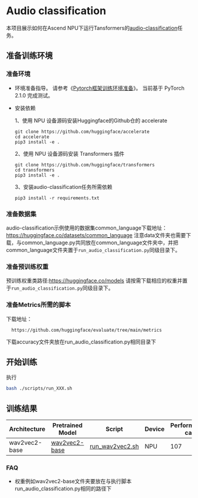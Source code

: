 # Audio classification

本项目展示如何在Ascend NPU下运行Tansformers的[audio-classification](https://github.com/huggingface/transformers/tree/main/examples/pytorch/audio-classification)任务。

## 准备训练环境
### 准备环境
- 环境准备指导。
  请参考《[Pytorch框架训练环境准备](https://www.hiascend.com/document/detail/zh/ModelZoo/pytorchframework/ptes)》。
  当前基于 PyTorch 2.1.0 完成测试。
- 安装依赖
  
  1、使用 NPU 设备源码安装Huggingface的Github仓的 accelerate
  ```text
  git clone https://github.com/huggingface/accelerate
  cd accelerate
  pip3 install -e .
  ```
  2、使用 NPU 设备源码安装 Transformers 插件
  ```text
  git clone https://github.com/huggingface/transformers
  cd transformers
  pip3 install -e .
  ```

  3、安装audio-classification任务所需依赖
  ```text
  pip3 install -r requirements.txt
  ```

### 准备数据集
audio-classification示例使用的数据集common_language下载地址：
https://huggingface.co/datasets/common_language
注意data文件夹也需要下载，与common_language.py共同放在common_language文件夹中，并把common_language文件夹置于`run_audio_classification.py`同级目录下。

### 准备预训练权重
预训练权重类路径:https://huggingface.co/models
请按需下载相应的权重并置于`run_audio_classification.py`同级目录下。

### 准备Metrics所需的脚本
下载地址：
```text
  https://github.com/huggingface/evaluate/tree/main/metrics
```
下载accuracy文件夹放在run_audio_classification.py相同目录下

## 开始训练
执行
```bash
bash ./scripts/run_XXX.sh
```

## 训练结果

| Architecture  | Pretrained Model                                                                                       | Script                                                                                                                            | Device | Performance(8-cards) | Accuracy |
|---------------|--------------------------------------------------------------------------------------------------------|-----------------------------------------------------------------------------------------------------------------------------------|--------|----------------------|----------|
| wav2vec2-base | [wav2vec2-base](https://huggingface.co/facebook/wav2vec2-base)                                         | [run_wav2vec2.sh](https://gitee.com/ascend/transformers/tree/develop/examples/audio-classification/scripts/run_wav2vec2.sh)       | NPU    | 107                  | 0.7989   |



### FAQ
- 权重例如wav2vec2-base文件夹要放在与执行脚本run_audio_classification.py相同的路径下

